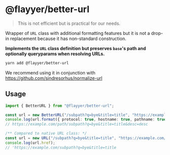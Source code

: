 # @flayyer/better-url

> This is not efficient but is practical for our needs.

Wrapper of `URL` class with additional formatting features but it is not a drop-in replacement because it has non-standard construction.

**Implements the `URL` class definition but preserves `base`'s path and optionally queryparams when resolving URLs.**

```sh
yarn add @flayyer/better-url
```

We recommend using it in conjunction with https://github.com/sindresorhus/normalize-url

## Usage

```ts
import { BetterURL } from "@flayyer/better-url";

const url = new BetterURL("/subpath?q=bye&title=title", "https://example.com/path?q=hello&desc=desc", undefined, { keepBaseSearch: true });
console.log(url.format({ protocol: true, hostname: true, pathname: true, search: true }));
// https://example.com/path/subpath?q=bye&title=title&desc=desc

/** Compared to native URL class: */
const url = new URL("/subpath?q=bye&title=title", "https://example.com/path?q=hello&desc=desc");
console.log(url.href);
// 'https://example.com/subpath?q=bye&title=title
```
